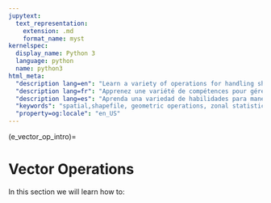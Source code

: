 ```yaml
---
jupytext:
  text_representation:
    extension: .md
    format_name: myst
kernelspec:
  display_name: Python 3
  language: python
  name: python3
html_meta:
  "description lang=en": "Learn a variety of operations for handling shapefiles including, unions, spatial joins, zonal statistics, select by location, kernal density, and interpolation techniques like Thesesian Polgons, KNN, and Kriging."
  "description lang=fr": "Apprenez une variété de compétences pour gérer les fichiers de formes, y compris les unions, les jointures spatiales, la synthèse par polygone, la sélection par emplacement, la densité du noyau et les techniques d'interpolation telles que les polgons thèses, KNN et le krigeage."
  "description lang=es": "Aprenda una variedad de habilidades para manejar shapefiles que incluyen uniones, uniones espaciales, resumir por polígono, seleccionar por ubicación, densidad kernal y técnicas de interpolación como Thesesian Polgons, KNN y Kriging."
  "keywords": "spatial,shapefile, geometric operations, zonal statistics, select by location, interpolation"
  "property=og:locale": "en_US"
---
```


(e_vector_op_intro)=

# Vector Operations
 
In this section we will learn how to:

```{tableofcontents}
```